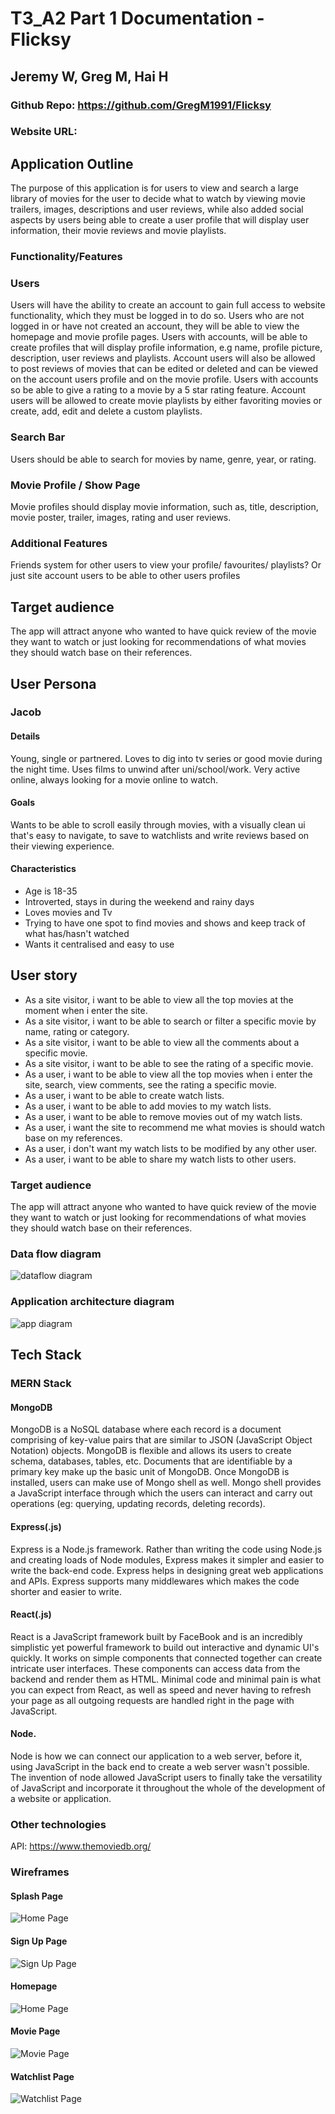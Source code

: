 # T3_A2 Part 1 Documentation - Flicksy
## Jeremy W, Greg M, Hai H

### Github Repo: https://github.com/GregM1991/Flicksy
### Website URL: 

## Application Outline
The purpose of this application is for users to view and search a large library of movies for the user to decide what to watch by viewing movie trailers, images, descriptions and user reviews, while also added social aspects by users being able to create a user profile that will display user information, their movie reviews and movie playlists.

### Functionality/Features
### Users
Users will have the ability to create an account to gain full access to website functionality, which they must be logged in to do so. 
Users who are not logged in or have not created an account, they will be able to view the homepage and movie profile pages. 
Users with accounts, will be able to create profiles that will display profile information, e.g name, profile picture, description, user reviews and playlists. 
Account users will also be allowed to post reviews of movies that can be edited or deleted and can be viewed on the account users profile and on the movie profile. 
Users with accounts so be able to give a rating to a movie by a 5 star rating feature. Account users will be allowed to create movie playlists by either favoriting movies or create, add, edit and delete a custom playlists.  
### Search Bar
Users should be able to search for movies by name, genre, year, or rating.
### Movie Profile / Show Page
Movie profiles should display movie information, such as, title, description, movie poster, trailer, images, rating and user reviews.
### Additional Features
Friends system for other users to view your profile/ favourites/ playlists?
Or just site account users to be able to other users profiles

## Target audience
The app will attract anyone who wanted to have quick review of the movie they want to watch or just looking for recommendations of what movies they should watch base on their references. 

## User Persona
### Jacob
#### Details
Young, single or partnered. Loves to dig into tv series or good movie during the night time. Uses films to unwind after uni/school/work. Very active online, always looking for a movie online to watch.
#### Goals
Wants to be able to scroll easily through movies, with a visually clean ui that's easy to navigate, to save to watchlists and write reviews based on their viewing experience.
#### Characteristics 
- Age is 18-35
- Introverted, stays in during the weekend and rainy days
- Loves movies and Tv
- Trying to have one spot to find movies and shows and keep track of what has/hasn't watched
- Wants it centralised and easy to use

## User story
- As a site visitor, i want to be able to view all the top movies at the moment when i enter the site.
- As a site visitor, i want to be able to search or filter a specific movie by name, rating or category.
- As a site visitor, i want to be able to view all the comments about a specific movie. 
- As a site visitor, i want to be able to see the rating of a specific movie.
- As a user, i want to be able to view all the top movies when i enter the site, search, view comments, see the rating a specific movie.
- As a user, i want to be able to create watch lists. 
- As a user, i want to be able to add movies to my watch lists.
- As a user, i want to be able to remove movies out of my watch lists.
- As a user, i want the site to recommend me what movies is should watch base on my references.
- As a user, i don't want my watch lists to be modified by any other user.
- As a user, i want to be able to share my watch lists to other users.

### Target audience
The app will attract anyone who wanted to have quick review of the movie they want to watch or just looking for recommendations of what movies they should watch base on their references.

### Data flow diagram
![dataflow diagram](docs/data-flow-diagram/dataflow-diagram.png)

### Application architecture diagram
![app diagram](docs/application-architecture-diagram/Application-Architecture-Diagram.png)

## Tech Stack
### MERN Stack
#### MongoDB
MongoDB is a NoSQL database where each record is a document comprising of key-value pairs that are similar to JSON (JavaScript Object Notation) objects. MongoDB is flexible and allows its users to create schema, databases, tables, etc. Documents that are identifiable by a primary key make up the basic unit of MongoDB. Once MongoDB is installed, users can make use of Mongo shell as well. Mongo shell provides a JavaScript interface through which the users can interact and carry out operations (eg: querying, updating records, deleting records).

#### Express(.js)
Express is a Node.js framework. Rather than writing the code using Node.js and creating loads of Node modules, Express makes it simpler and easier to write the back-end code. Express helps in designing great web applications and APIs. Express supports many middlewares which makes the code shorter and easier to write.

#### React(.js)
React is a JavaScript framework built by FaceBook and is an incredibly simplistic yet powerful framework to build out interactive and dynamic UI's quickly. It works on simple components that connected together can create intricate user interfaces. These components can access data from the backend and render them as HTML. Minimal code and minimal pain is what you can expect from React, as well as speed and never having to refresh your page as all outgoing requests are handled right in the page with JavaScript.

#### Node.
Node is how we can connect our application to a web server, before it, using JavaScript in the back end to create a web server wasn't possible. The invention of node allowed JavaScript users to finally take the versatility of JavaScript and incorporate it throughout the whole of the development of a website or application.

### Other technologies
API: https://www.themoviedb.org/

### Wireframes
#### Splash Page
![Home Page](docs/wireframes/iFilm/Splash.png "Home Page")
#### Sign Up Page
![Sign Up Page](docs/wireframes/iFilm/sign-up.png "Sign Up Page")
#### Homepage
![Home Page](docs/wireframes/iFilm/HomePage.png "Home Page")
#### Movie Page
![Movie Page](docs/wireframes/iFilm/movie-page.png "Movie Page")
#### Watchlist Page
![Watchlist Page](docs/wireframes/iFilm/Watchlist.png "Watchlist Page")
